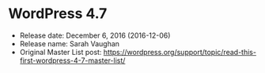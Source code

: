 # WordPress 4.7

- Release date: December 6, 2016 (2016-12-06)
- Release name: Sarah Vaughan
- Original Master List post: https://wordpress.org/support/topic/read-this-first-wordpress-4-7-master-list/